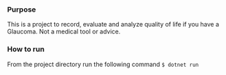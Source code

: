 ### Purpose
This is a project to record, evaluate and analyze quality of life if you have a Glaucoma.
Not a medical tool or advice.

### How to run
From the project directory run the following command
`$ dotnet run`